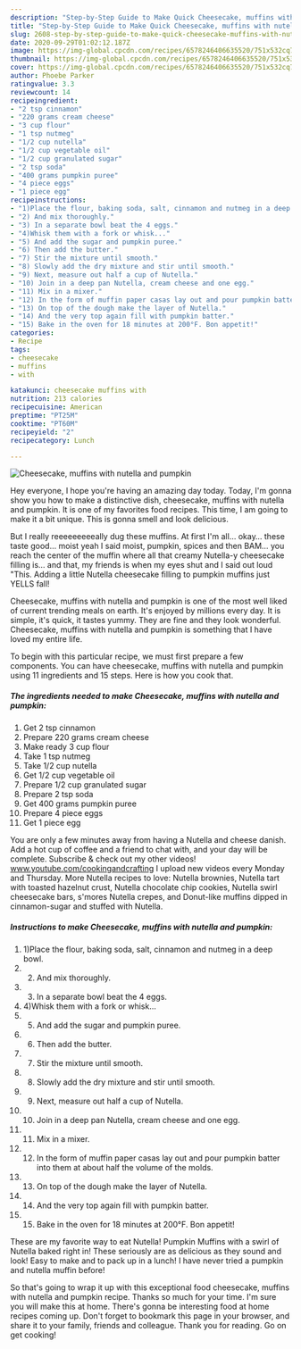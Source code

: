 ```yaml
---
description: "Step-by-Step Guide to Make Quick Cheesecake, muffins with nutella and pumpkin"
title: "Step-by-Step Guide to Make Quick Cheesecake, muffins with nutella and pumpkin"
slug: 2608-step-by-step-guide-to-make-quick-cheesecake-muffins-with-nutella-and-pumpkin
date: 2020-09-29T01:02:12.187Z
image: https://img-global.cpcdn.com/recipes/6578246406635520/751x532cq70/cheesecake-muffins-with-nutella-and-pumpkin-recipe-main-photo.jpg
thumbnail: https://img-global.cpcdn.com/recipes/6578246406635520/751x532cq70/cheesecake-muffins-with-nutella-and-pumpkin-recipe-main-photo.jpg
cover: https://img-global.cpcdn.com/recipes/6578246406635520/751x532cq70/cheesecake-muffins-with-nutella-and-pumpkin-recipe-main-photo.jpg
author: Phoebe Parker
ratingvalue: 3.3
reviewcount: 14
recipeingredient:
- "2 tsp cinnamon"
- "220 grams cream cheese"
- "3 cup flour"
- "1 tsp nutmeg"
- "1/2 cup nutella"
- "1/2 cup vegetable oil"
- "1/2 cup granulated sugar"
- "2 tsp soda"
- "400 grams pumpkin puree"
- "4 piece eggs"
- "1 piece egg"
recipeinstructions:
- "1)Place the flour, baking soda, salt, cinnamon and nutmeg in a deep bowl."
- "2) And mix thoroughly."
- "3) In a separate bowl beat the 4 eggs."
- "4)Whisk them with a fork or whisk..."
- "5) And add the sugar and pumpkin puree."
- "6) Then add the butter."
- "7) Stir the mixture until smooth."
- "8) Slowly add the dry mixture and stir until smooth."
- "9) Next, measure out half a cup of Nutella."
- "10) Join in a deep pan Nutella, cream cheese and one egg."
- "11) Mix in a mixer."
- "12) In the form of muffin paper casas lay out and pour pumpkin batter into them at about half the volume of the molds."
- "13) On top of the dough make the layer of Nutella."
- "14) And the very top again fill with pumpkin batter."
- "15) Bake in the oven for 18 minutes at 200°F. Bon appetit!"
categories:
- Recipe
tags:
- cheesecake
- muffins
- with

katakunci: cheesecake muffins with 
nutrition: 213 calories
recipecuisine: American
preptime: "PT25M"
cooktime: "PT60M"
recipeyield: "2"
recipecategory: Lunch

---
```



![Cheesecake, muffins with nutella and pumpkin](https://img-global.cpcdn.com/recipes/6578246406635520/751x532cq70/cheesecake-muffins-with-nutella-and-pumpkin-recipe-main-photo.jpg)

Hey everyone, I hope you're having an amazing day today. Today, I'm gonna show you how to make a distinctive dish, cheesecake, muffins with nutella and pumpkin. It is one of my favorites food recipes. This time, I am going to make it a bit unique. This is gonna smell and look delicious.

But I really reeeeeeeeeally dug these muffins. At first I&#39;m all… okay… these taste good… moist yeah I said moist, pumpkin, spices and then BAM… you reach the center of the muffin where all that creamy Nutella-y cheesecake filling is… and that, my friends is when my eyes shut and I said out loud &#34;This. Adding a little Nutella cheesecake filling to pumpkin muffins just YELLS fall!

Cheesecake, muffins with nutella and pumpkin is one of the most well liked of current trending meals on earth. It's enjoyed by millions every day. It is simple, it's quick, it tastes yummy. They are fine and they look wonderful. Cheesecake, muffins with nutella and pumpkin is something that I have loved my entire life.


To begin with this particular recipe, we must first prepare a few components. You can have cheesecake, muffins with nutella and pumpkin using 11 ingredients and 15 steps. Here is how you cook that.

<!--inarticleads1-->

##### The ingredients needed to make Cheesecake, muffins with nutella and pumpkin:

1. Get 2 tsp cinnamon
1. Prepare 220 grams cream cheese
1. Make ready 3 cup flour
1. Take 1 tsp nutmeg
1. Take 1/2 cup nutella
1. Get 1/2 cup vegetable oil
1. Prepare 1/2 cup granulated sugar
1. Prepare 2 tsp soda
1. Get 400 grams pumpkin puree
1. Prepare 4 piece eggs
1. Get 1 piece egg


You are only a few minutes away from having a Nutella and cheese danish. Add a hot cup of coffee and a friend to chat with, and your day will be complete. Subscribe &amp; check out my other videos! www.youtube.com/cookingandcrafting I upload new videos every Monday and Thursday. More Nutella recipes to love: Nutella brownies, Nutella tart with toasted hazelnut crust, Nutella chocolate chip cookies, Nutella swirl cheesecake bars, s&#39;mores Nutella crepes, and Donut-like muffins dipped in cinnamon-sugar and stuffed with Nutella. 

<!--inarticleads2-->

##### Instructions to make Cheesecake, muffins with nutella and pumpkin:

1. 1)Place the flour, baking soda, salt, cinnamon and nutmeg in a deep bowl.
1. 2) And mix thoroughly.
1. 3) In a separate bowl beat the 4 eggs.
1. 4)Whisk them with a fork or whisk...
1. 5) And add the sugar and pumpkin puree.
1. 6) Then add the butter.
1. 7) Stir the mixture until smooth.
1. 8) Slowly add the dry mixture and stir until smooth.
1. 9) Next, measure out half a cup of Nutella.
1. 10) Join in a deep pan Nutella, cream cheese and one egg.
1. 11) Mix in a mixer.
1. 12) In the form of muffin paper casas lay out and pour pumpkin batter into them at about half the volume of the molds.
1. 13) On top of the dough make the layer of Nutella.
1. 14) And the very top again fill with pumpkin batter.
1. 15) Bake in the oven for 18 minutes at 200°F. Bon appetit!


These are my favorite way to eat Nutella! Pumpkin Muffins with a swirl of Nutella baked right in! These seriously are as delicious as they sound and look! Easy to make and to pack up in a lunch! I have never tried a pumpkin and nutella muffin before! 

So that's going to wrap it up with this exceptional food cheesecake, muffins with nutella and pumpkin recipe. Thanks so much for your time. I'm sure you will make this at home. There's gonna be interesting food at home recipes coming up. Don't forget to bookmark this page in your browser, and share it to your family, friends and colleague. Thank you for reading. Go on get cooking!
